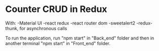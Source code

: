# Counter CRUD in Redux 


With:
-Material UI
-react redux
-react router dom
-sweetalert2 
-redux-thunk, for asynchronous calls

To run the application, 
run "npm start" in "Back_end" folder and then 
in another terminal "npm start" in "Front_end" folder.


